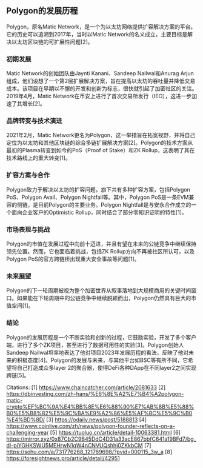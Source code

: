 ## Polygon的发展历程

Polygon，原名Matic Network，是一个为以太坊网络提供扩容解决方案的平台。它的历史可以追溯到2017年，当时以Matic Network的名义成立，主要目标是解决以太坊区块链的可扩展性问题[2]。

### 初期发展

Matic Network的创始团队由Jaynti Kanani、Sandeep Nailwal和Anurag Arjun组成，他们设想了一个第2层扩展解决方案，旨在提高以太坊的吞吐量并降低交易成本。该项目在早期以不懈的开发和创新为标志，很快就引起了加密社区的关注。2019年4月，Matic Network在币安上进行了首次交易所发行（IEO），这进一步加速了其增长[2]。

### 品牌转变与技术演进

2021年2月，Matic Network更名为Polygon，这一举措旨在拓宽视野，并将自己定位为以太坊和其他区块链的综合多链扩展解决方案[2]。Polygon的技术方案从最初的Plasma转变到如今的PoS（Proof of Stake）和ZK Rollup，这表明了其在技术路线上的重大转变[1]。

### 扩容方案与合作

Polygon致力于解决以太坊的扩容问题，旗下共有多种扩容方案，包括Polygon PoS、Polygon Avail、Polygon Nightfall等。其中，Polygon PoS是一条EVM兼容的侧链，是目前Polygon的主要业务。Polygon Nightfall是与安永合作成立的一个面向企业客户的Optimistic Rollup，同时结合了部分零知识证明的特性[1]。

### 市场表现与挑战

Polygon的市值在发展过程中向前十迈进，并且有望在未来的公链竞争中继续保持领先位置。然而，它也面临着挑战，包括ZK Rollup方向不再被社区所认可，以及Polygon PoS的官方跨链桥出现重大安全事故等问题[1]。

### 未来展望

Polygon的下一轮周期被视为整个加密世界从叙事落地到大规模商用的关键时间窗口。如果能在下轮周期中的公链竞争中继续脱颖而出，Polygon仍然具有巨大的市值空间[1]。

### 结论

Polygon的发展历程是一个不断实验和创新的过程，它鼓励实验，开发了多个客户端，进行了多个ZK项目，甚至进行了数据可用性的实验[3]。Polygon创始人Sandeep Nailwal坦率地表达了他对项目2023年发展历程的看法，反映了他对未来的积极态度[4]。Polygon的发展与未来，与其他平台如BSC等有所不同，它希望将自己打造成众多layer 2的聚合器，使得DeFi各种DApp在不同layer2之间实现跨链[5]。

Citations:
[1] https://www.chaincatcher.com/article/2081633
[2] https://dbinvesting.com/zh-hans/%E6%8E%A2%E7%B4%A2polygon-matic-crypto%EF%BC%9A%E4%BB%8E%E6%88%90%E7%AB%8B%E5%88%B0%E5%B8%82%E5%9C%BA%E9%A2%86%E5%AF%BC%E5%9C%B0%E4%BD%8D/
[3] https://odaily.news/post/5188813
[4] https://www.coinlive.com/zh/news/polygon-founder-reflects-on-a-challenging-year
[5] https://tuoluo.cn/article/detail-10063381.html
[6] https://mirror.xyz/0x87Cb2C9B45DdC4D31a33acE867bbfC641a19BFd7/bg_dI-pjYGHKSWU5MEHrwN1qW4nCNVUQshhj0ZKkbCM
[7] https://sohu.com/a/731776268_121769698/?pvid=000115_3w_a
[8] https://foresightnews.pro/article/detail/42951
